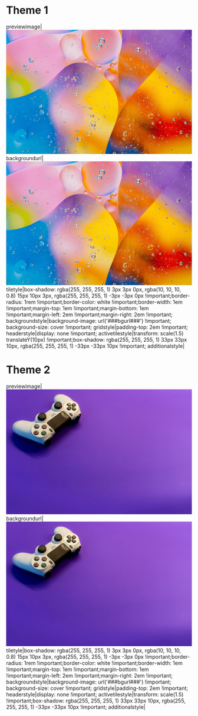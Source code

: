 # Theme 1
previewimage|![](images/rodion-kutsaev-pVoEPpLw818-unsplash.jpg)
backgroundurl|![](images/rodion-kutsaev-pVoEPpLw818-unsplash.jpg)
tiletyle|box-shadow: rgba(255, 255, 255, 1) 3px 3px 0px, rgba(10, 10, 10, 0.8) 15px 10px 3px, rgba(255, 255, 255, 1) -3px -3px 0px !important;border-radius: 1rem !important;border-color: white !important;border-width: 1em !important;margin-top: 1em !important;margin-bottom: 1em !important;margin-left: 2em !important;margin-right: 2em !important;
backgroundstyle|background-image: url('###bgurl###') !important; background-size: cover !important;
gridstyle|padding-top: 2em !important;
headerstyle|display: none !important;
activetilestyle|transform: scale(1.5) translateY(10px) !important;box-shadow: rgba(255, 255, 255, 1) 33px 33px 10px, rgba(255, 255, 255, 1) -33px -33px 10px !important;
additionalstyle|

# Theme 2
previewimage|![](images/igor-karimov-9AmKnNZw3GA-unsplash.jpg)
backgroundurl|![](images/igor-karimov-9AmKnNZw3GA-unsplash.jpg)
tiletyle|box-shadow: rgba(255, 255, 255, 1) 3px 3px 0px, rgba(10, 10, 10, 0.8) 15px 10px 3px, rgba(255, 255, 255, 1) -3px -3px 0px !important;border-radius: 1rem !important;border-color: white !important;border-width: 1em !important;margin-top: 1em !important;margin-bottom: 1em !important;margin-left: 2em !important;margin-right: 2em !important;
backgroundstyle|background-image: url('###bgurl###') !important; background-size: cover !important;
gridstyle|padding-top: 2em !important;
headerstyle|display: none !important;
activetilestyle|transform: scale(1.5) !important;box-shadow: rgba(255, 255, 255, 1) 33px 33px 10px, rgba(255, 255, 255, 1) -33px -33px 10px !important;
additionalstyle|
